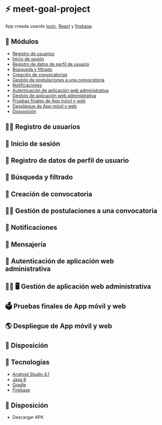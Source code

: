# :zap: meet-goal-project

App creada usando [Ionic](https://ionicframework.com/), [React](https://reactjs.org/) y [firebase](https://firebase.google.com/docs).

## :page_facing_up: Módulos

* [Registro de usuarios](#-registro-de-usuarios)
* [Inicio de sesión](#-inicio-de-sesión)
* [Registro de datos de perfil de usuario](#-registro-de-datos-de-perfil-de-usuario)
* [Búsqueda y filtrado](#-búsqued-y-filtrado)
* [Creación de convocatorias](#-creación-de-convocatorias)
* [Gestión de postulaciones a una convocatoria](#-gestión-de-postulaciones-a-una-convocatoria)
* [Notificaciones](#-notificaciones)
* [Autenticación de aplicación web administrativa](#-autenticación-de-aplicación-web-administrativa)
* [Gestión de aplicación web administrativa](#-gestión-de-aplicación-web-administrativa)
* [Pruebas finales de App móvil y web](#-pruebas-finales-de-App-móvil-y-web)
* [Despliegue de App móvil y web](#-despliegue-de-app-móvil-y-web)
* [Disposición](#-disposición)

## 👨‍💻 Registro de usuarios


## 📲 Inicio de sesión

## 💁 Registro de datos de perfil de usuario
## 🔎 Búsqueda y filtrado
## 📂 Creación de convocatoria
## 👨‍💼 Gestión de postulaciones a una convocatoria
## 🔔 Notificaciones
## 📨 Mensajería
## 🔐 Autenticación de aplicación web administrativa
## 👨‍💼 🖥️ Gestión de aplicación web administrativa
## 🗳️ Pruebas finales de App móvil y web
## 🌎 Despliegue de App móvil y web
## 💾 Disposición

## :signal_strength: Tecnologías

* [Android Studio 4.1](https://developer.android.com/)
* [Java 8](https://www.oracle.com/index.html)
* [Gradle](https://gradle.org/)
* [Firebase](https://firebase.google.com/docs)


## :floppy_disk: Disposición

* Descargar APK
